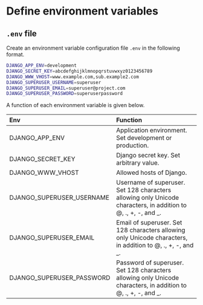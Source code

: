 # Define environment variables
## `.env` file
Create an environment variable configuration file `.env` in the following format.

```bash
DJANGO_APP_ENV=development
DJANGO_SECRET_KEY=abcdefghijklmnopqrstuvwxyz0123456789
DJANGO_WWW_VHOST=www.example.com,sub.example2.com
DJANGO_SUPERUSER_USERNAME=superuser
DJANGO_SUPERUSER_EMAIL=superuser@project.com
DJANGO_SUPERUSER_PASSWORD=superuserpassword
```

A function of each environment variable is given below.

| Env   | Function |
| :---- | :----    |
| DJANGO_APP_ENV | Application environment. Set development or production. |
| DJANGO_SECRET_KEY | Django secret key. Set arbitrary value. |
| DJANGO_WWW_VHOST | Allowed hosts of Django. |
| DJANGO_SUPERUSER_USERNAME | Username of superuser. Set 128 characters allowing only Unicode characters, in addition to @, ., +, -, and _. |
| DJANGO_SUPERUSER_EMAIL | Email of superuser. Set 128 characters allowing only Unicode characters, in addition to @, ., +, -, and _. |
| DJANGO_SUPERUSER_PASSWORD | Password of superuser. Set 128 characters allowing only Unicode characters, in addition to @, ., +, -, and _. |
